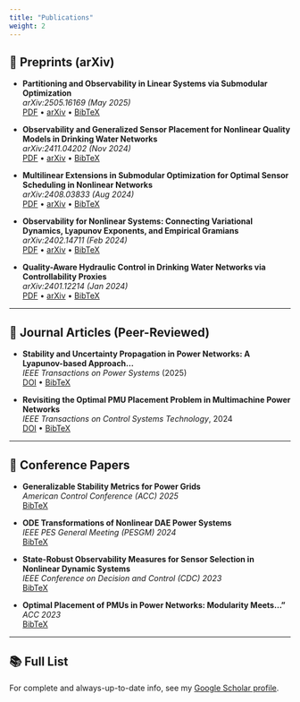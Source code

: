 ```yaml
---
title: "Publications"
weight: 2
---
```


## 📘 Preprints (arXiv)

- **Partitioning and Observability in Linear Systems via Submodular Optimization**  
  *arXiv:2505.16169 (May 2025)*  
  [PDF](https://arxiv.org/pdf/2505.16169) • [arXiv](https://arxiv.org/abs/2505.16169) • [BibTeX](/bib/partitioning_observability.bib)

- **Observability and Generalized Sensor Placement for Nonlinear Quality Models in Drinking Water Networks**  
  *arXiv:2411.04202 (Nov 2024)*  
  [PDF](https://arxiv.org/pdf/2411.04202) • [arXiv](https://arxiv.org/abs/2411.04202) • [BibTeX](/bib/observer_quality_nd.doc.bib)

- **Multilinear Extensions in Submodular Optimization for Optimal Sensor Scheduling in Nonlinear Networks**  
  *arXiv:2408.03833 (Aug 2024)*  
  [PDF](https://arxiv.org/pdf/2408.03833) • [arXiv](https://arxiv.org/abs/2408.03833) • [BibTeX](/bib/multilinear_submod_doc.bib)

- **Observability for Nonlinear Systems: Connecting Variational Dynamics, Lyapunov Exponents, and Empirical Gramians**  
  *arXiv:2402.14711 (Feb 2024)*  
  [PDF](https://arxiv.org/pdf/2402.14711) • [arXiv](https://arxiv.org/abs/2402.14711) • [BibTeX](/bib/observability_empirical.bib)

- **Quality-Aware Hydraulic Control in Drinking Water Networks via Controllability Proxies**  
  *arXiv:2401.12214 (Jan 2024)*  
  [PDF](https://arxiv.org/pdf/2401.12214) • [arXiv](https://arxiv.org/abs/2401.12214) • [BibTeX](/bib/hydraulic_control.bib)

---

## 📘 Journal Articles (Peer-Reviewed)

- **Stability and Uncertainty Propagation in Power Networks: A Lyapunov-based Approach…**  
  *IEEE Transactions on Power Systems* (2025)  
  [DOI](https://doi.org/10.1109/TPWRS.<NUMBER>) • [BibTeX](/bib/stability_uncertainty.bib)

- **Revisiting the Optimal PMU Placement Problem in Multimachine Power Networks**  
  *IEEE Transactions on Control Systems Technology*, 2024  
  [DOI](https://doi.org/10.1109/TCST.<NUMBER>) • [BibTeX](/bib/pmu_placement.bib)

---

## 📘 Conference Papers

- **Generalizable Stability Metrics for Power Grids**  
  *American Control Conference (ACC) 2025*  
  [BibTeX](/bib/stability_metrics_acc25.bib)

- **ODE Transformations of Nonlinear DAE Power Systems**  
  *IEEE PES General Meeting (PESGM) 2024*  
  [BibTeX](/bib/ode_transformations.bib)

- **State-Robust Observability Measures for Sensor Selection in Nonlinear Dynamic Systems**  
  *IEEE Conference on Decision and Control (CDC) 2023*  
  [BibTeX](/bib/state_robust_observability.bib)

- **Optimal Placement of PMUs in Power Networks: Modularity Meets…”**  
  *ACC 2023*  
  [BibTeX](/bib/pmu_modularity.bib)

---

## 📚 Full List  
For complete and always-up-to-date info, see my [Google Scholar profile](https://scholar.google.com/citations?user=l2LDgLAAAAAJ&hl=en).
